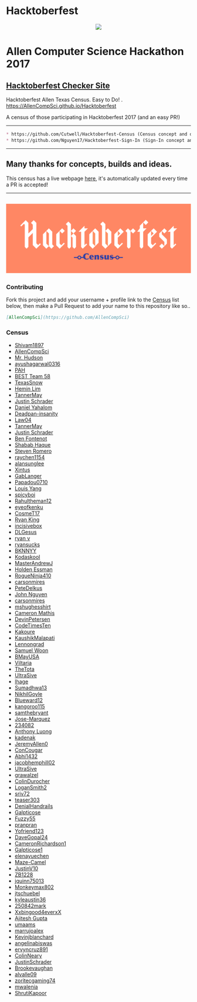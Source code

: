 # Hacktoberfest
<p align="center">
 <img src="http://AllenCompSci.github.io/Hacktoberfest/static/img/site/GreyBlue.png">
</p>

# Allen Computer Science Hackathon 2017

## [Hacktoberfest Checker Site](https://hacktoberfestchecker.herokuapp.com/)

Hacktoberfest Allen Texas Census. Easy to Do! . https://AllenCompSci.github.io/Hacktoberfest

A census of those participating in Hacktoberfest 2017 (and an easy PR!)

---
```markdown
* https://github.com/Cutwell/Hacktoberfest-Census (Census concept and original build sourced from Cutwell)
* https://github.com/Nguyen17/Hacktoberfest-Sign-In (Sign-In concept and original build sourced from Nguyen17)
```
---

## Many thanks for concepts, builds and ideas.

This census has a live webpage [here](https://allencompsci.github.io/Hacktoberfest), it's automatically updated every time a PR is accepted!

---
![Hacktoberfest-Census](static/img/Hackcensus.png "Hacktoberfest-Census")
---

### Contributing
Fork this project and add your username + profile link to the [Census](https://github.com/AllenCompSci/Hacktoberfest/blob/master/README.md) list below, then make a Pull Request to add your name to this repository like so..
```markdown
[AllenCompSci](https://github.com/AllenCompSci)
```

### Census
 - [Shivam1897](https://github.com/shivam1897)
 - [AllenCompSci](https://github.com/AllenCompSci)
 - [Mr. Hudson](https://github.com/theshrewedshrew)
 - [ayushagarwal0316](https://github.com/ayushagarwal0316)
 - [PAH](https://github.com/pahosler)
 - [BEST Team 58](https://github.com/BESTTeam58)
 - [TexasSnow](https://github.com/TexasSnow)
 - [Hemin Lim](https://github.com/heminlim)
 - [TannerMay](https://github.com/TannerMay)
 - [Justin Schrader](https://github.com/justinschrader)
 - [Daniel Yahalom](https://github.com/Dancraft1)
 - [Deadpan-insanity](https://github.com/Deadpan-insanity)
 - [Law04](https://github.com/Law04)
 - [TannerMay](https://github.com/TannerMay)
 - [Justin Schrader](https://github.com/justinschrader)
 - [Ben Fontenot](https://github.com/BenDFontenot)
 - [Shabab Haque](https://github.com/hotdogshabab)
 - [Steven Romero](https://github.com/St3ven16)
 - [raychen1154](https://github.com/raychen1155)
 - [alansunglee](https://github.com/alansunglee)
 - [Xintus](https://github.com/Xintus)
 - [GabLanger](https://github.com/GabLanger)
 - [Papadou0710](https://github.com/Papadou0710)
 - [Louis Yang](https://github.com/louiscyang)
 - [spicyboi](https://github.com/spicyboi)
 - [Rahultheman12](https://github.com/Rahultheman12)
 - [eyeofkenku](https://github.com/eyeofkenku)
 - [CosmeT17](https://github.com/CosmeT17)
 - [Ryan King](https://github.com/KingZethor)
 - [incisivebox](https://github.com/incisivebox)
 - [DLGesus](https://github.com/DLGesus)
 - [ryan v](https://github.com/oopsies)
 - [ryansucks](https://github.com/ryansucks)
 - [BKNNYY](https://github.com/BKNNYY)
 - [Kodaskool](https://github.com/Kodaskool)
 - [MasterAndrewJ](https://github.com/MasterAndrewJ)
 - [Holden Essman](https://github.com/HoldenEssman)
 - [RogueNinja410](https://github.com/RogueNinja410])
 - [carsonmires](https://github.com/carsonmires)
 - [PeteDelkus](https://github.com/PeteDelkus)
 - [John Nguyen](https://github.com/jawnlovesfreestuff)
 - [carsonmires](https://github.com/carsonmires)
 - [mshughesshirt](https://github.com/mshughesshirt)
 - [Cameron Mathis](https://github.com/Phylux)
 - [DevinPetersen](https://github.com/DevinPetersen)
 - [CodeTimesTen](https://github.com/CodeTimesTen)
 - [Kakoure](https://github.com/Kakoure)
 - [KaushikMalapati](https://github.com/KaushikMalapati)
 - [Lennongrad](https://github.com/lennongrad)
 - [Samuel Woon](https://github.com/samuel-w)
 - [BMayUSA](https://github.com/BMayUSA)
 - [Viltaria](https://github.com/Viltaria)
 - [TheTota](https://github.com/TheTota)
 - [UltraSive](https://github.com/UltraSive)
 - [lhage](https://github.com/lhage)
 - [Sumadhwa13](https://github.com/Sumadhwa13)
 - [NikhilGoyle](https://github.com/NikhilGoyle)
 - [Blueward12](https://github.com/Blueward12)
 - [kangoroo115](https://github.com/kangoroo115)
 - [samthebryant](https://github.com/samthebryant)
 - [Jose-Marquez](https://github.com/Jose-Marquez)
 - [234082](https://github.com/234082)
 - [Anthony Luong](https://github.com/ayejayL)
 - [kadenak](https://github.com/kadenak)
 - [JeremyAllen0](https://github.com/JeremyAllen0)
 - [ConCougar](https://github.com/ConCougar)
 - [Abhi1432](https://github.com/Abhi1432)
 - [jacobhemphill02](https://github.com/jacobhemphill02)
 - [UltraSive](https://github.com/UltraSive)
 - [grawalzel](https://github.com/grawalzel)
 - [ColinDurocher](https://gihub.com/colindurocher)
 - [LoganSmith2](https://github.com/LoganSmith2)
 - [sriv72](https://github.com/sriv72)
 - [teaser303](https://github.com/teaser303)
 - [DenialHandrails](https://github.com/settings/profile)
 - [Galpticose](https://github.com/Galpticose)
 - [Fuzzy55](https://github.com/Fuzzy55)
 - [pranpran](https://github.com/pranpran)
 - [Yofriend123](https://github.com/Yofriend123)
 - [DaveGopal24](https://github.com/DaveGopal24)
 - [CameronRichardson1](https://github.com/CameronRichardson1)
 - [Galpticose1](https://github.com/Galpticose1)
 - [elenayuechen](https://github.com/elenayuechen)
 - [Maze-Camel](https://github.com/Maze-Camel)
 - [JustinV10](https://github.com/JustinV10)
 - [ZB1228](https://github.com/ZB1228)
 - [jquinn75013](https://github.com/jquinn75013)
 - [Monkeymax802](https://github.com/Monkeymax802)
 - [jtschuebel](https://github.com/jtschuebel)
 - [kyleaustin36](https://github.com/kyleaustin36)
 - [250842mark](https://github.com/250842mark)
 - [Xxbingood4everxX](https://github.com/bingood4ever)
 - [Ajitesh Gupta](https://github.com/AjiteshGupta)
 - [umaams](https://github.com/umaams)
 - [marrujoalex](https://github.com/marrujoalex)
 - [Kevinjblanchard](https://github.com/Kevinjblanchard)
 - [angelinabiswas](https://github.com/angelinabiswas)
 - [ervyncruz891](https://github.com/ervyncruz891)
 - [ColinNeary](https://github.com/ColinNeary)
 - [JustinSchrader](https://github.com/justinschrader)
 - [Brookevaughan](https://github.com/BrookeVaughan)
 - [alvalle09](https://github.com/alvalle09)
 - [zoritecgaming74](https://github.com/zoritecgaming74)
 - [mwalenia](https://github.com/mwalenia)
 - [ShrutiKapoor](https://github.com/shrutikapoor08)
